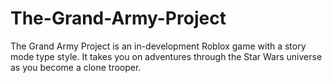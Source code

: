 # The-Grand-Army-Project
The Grand Army Project is an in-development Roblox game with a story mode type style. It takes you on adventures through the Star Wars universe as you become a clone trooper.
